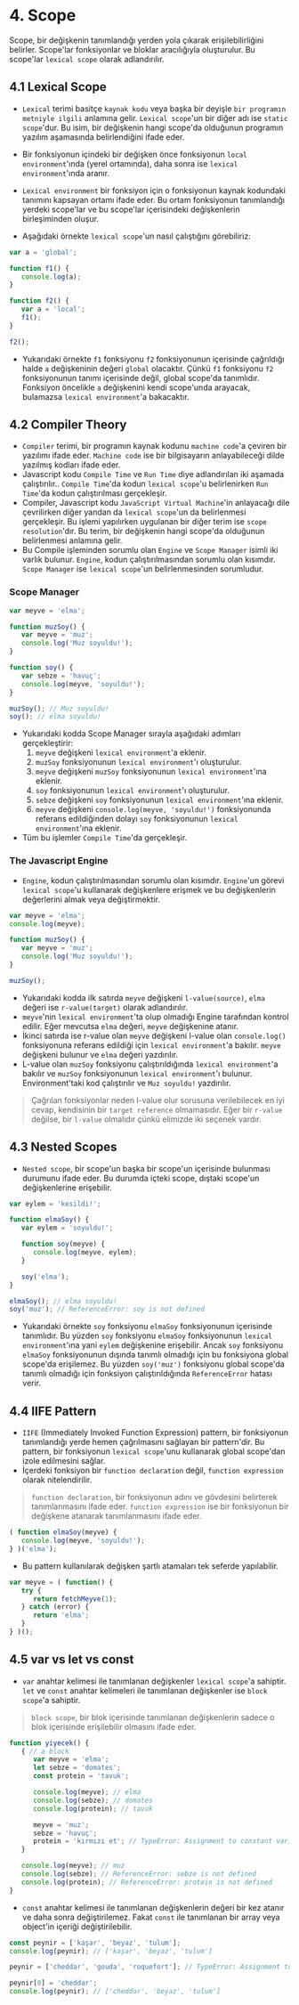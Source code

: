 # 4. Scope

Scope, bir değişkenin tanımlandığı yerden yola çıkarak erişilebilirliğini belirler. Scope'lar fonksiyonlar ve bloklar aracılığıyla oluşturulur. Bu scope'lar `lexical scope` olarak adlandırılır.

## 4.1 Lexical Scope

- `Lexical` terimi basitçe `kaynak kodu` veya başka bir deyişle `bir programın metniyle ilgili` anlamına gelir. `Lexical scope`'un bir diğer adı ise `static scope`'dur. Bu isim, bir değişkenin hangi scope'da olduğunun programın yazılım aşamasında belirlendiğini ifade eder.

- Bir fonksiyonun içindeki bir değişken önce fonksiyonun `local environment`'ında (yerel ortamında), daha sonra ise `lexical environment`'ında aranır.

- `Lexical environment` bir fonksiyon için o fonksiyonun kaynak kodundaki tanımını kapsayan ortamı ifade eder. Bu ortam fonksiyonun tanımlandığı yerdeki scope'lar ve bu scope'lar içerisindeki değişkenlerin birleşiminden oluşur.

- Aşağıdaki örnekte `lexical scope`'un nasıl çalıştığını görebiliriz:

```javascript
var a = 'global';

function f1() {
   console.log(a);
}

function f2() {
   var a = 'local';
   f1();
}

f2();
```

- Yukarıdaki örnekte `f1` fonksiyonu `f2` fonksiyonunun içerisinde çağrıldığı halde `a` değişkeninin değeri `global` olacaktır. Çünkü `f1` fonksiyonu `f2` fonksiyonunun tanımı içerisinde değil, global scope'da tanımlıdır. Fonksiyon öncelikle `a` değişkenini kendi scope'unda arayacak, bulamazsa `lexical environment`'a bakacaktır.

## 4.2 Compiler Theory

- `Compiler` terimi, bir programın kaynak kodunu `machine code`'a çeviren bir yazılımı ifade eder. `Machine code` ise bir bilgisayarın anlayabileceği dilde yazılmış kodları ifade eder.
- Javascript kodu `Compile Time` ve `Run Time` diye adlandırılan iki aşamada çalıştırılır.. `Compile Time`'da kodun `lexical scope`'u belirlenirken `Run Time`'da kodun çalıştırılması gerçekleşir.
- Compiler, Javascript kodu `JavaScript Virtual Machine`'in anlayacağı dile çevrilirken diğer yandan da `lexical scope`'un da belirlenmesi gerçekleşir. Bu işlemi yapılırken uygulanan bir diğer terim ise `scope resolution`'dır. Bu terim, bir değişkenin hangi scope'da olduğunun belirlenmesi anlamına gelir.
- Bu Compile işleminden sorumlu olan `Engine` ve `Scope Manager` isimli iki varlık bulunur. `Engine`, kodun çalıştırılmasından sorumlu olan kısımdır. `Scope Manager` ise `lexical scope`'un belirlenmesinden sorumludur.

### Scope Manager

```javascript
var meyve = 'elma';

function muzSoy() {
   var meyve = 'muz';
   console.log('Muz soyuldu!');
}

function soy() {
   var sebze = 'havuç';
   console.log(meyve, 'soyuldu!');
}

muzSoy(); // Muz soyuldu!
soy(); // elma soyuldu!
```

- Yukarıdaki kodda Scope Manager sırayla aşağıdaki adımları gerçekleştirir:
  1. `meyve` değişkeni `lexical environment`'a eklenir.
  2. `muzSoy` fonksiyonunun `lexical environment`'ı oluşturulur.
  3. `meyve` değişkeni `muzSoy` fonksiyonunun `lexical environment`'ına eklenir.
  4. `soy` fonksiyonunun `lexical environment`'ı oluşturulur.
  5. `sebze` değişkeni `soy` fonksiyonunun `lexical environment`'ına eklenir.
  6. `meyve` değişkeni `console.log(meyve, 'soyuldu!')` fonksiyonunda referans edildiğinden dolayı `soy` fonksiyonunun `lexical environment`'ına eklenir.
- Tüm bu işlemler `Compile Time`'da gerçekleşir.

### The Javascript Engine

- `Engine`, kodun çalıştırılmasından sorumlu olan kısımdır. `Engine`'un görevi `lexical scope`'u kullanarak değişkenlere erişmek ve bu değişkenlerin değerlerini almak veya değiştirmektir.

```javascript
var meyve = 'elma';
console.log(meyve);

function muzSoy() {
   var meyve = 'muz';
   console.log('Muz soyuldu!');
}

muzSoy();
```

- Yukarıdaki kodda ilk satırda `meyve` değişkeni `l-value(source)`, `elma` değeri ise `r-value(target)` olarak adlandırılır.
- `meyve`'nin `lexical environment`'ta olup olmadığı Engine tarafından kontrol edilir. Eğer mevcutsa `elma` değeri, `meyve` değişkenine atanır.
- İkinci satırda ise r-value olan `meyve` değişkeni l-value olan `console.log()` fonksiyonuna referans edildiği için `lexical environment`'a bakılır. `meyve` değişkeni bulunur ve `elma` değeri yazdırılır.
- L-value olan `muzSoy` fonksiyonu çalıştırıldığında `lexical environment`'a bakılır ve `muzSoy` fonksiyonunun `lexical environment`'ı bulunur. Environment'taki kod çalıştırılır ve `Muz soyuldu!` yazdırılır.

> Çağrılan fonksiyonlar neden l-value olur sorusuna verilebilecek en iyi cevap, kendisinin bir `target reference` olmamasıdır. Eğer bir `r-value` değilse, bir `l-value` olmalıdır çünkü elimizde iki seçenek vardır.

## 4.3 Nested Scopes

- `Nested scope`, bir scope'un başka bir scope'un içerisinde bulunması durumunu ifade eder. Bu durumda içteki scope, dıştaki scope'un değişkenlerine erişebilir.

```javascript
var eylem = 'kesildi!';

function elmaSoy() {
   var eylem = 'soyuldu!';

   function soy(meyve) {
      console.log(meyve, eylem);
   }

   soy('elma');
}

elmaSoy(); // elma soyuldu!
soy('muz'); // ReferenceError: soy is not defined
```

- Yukarıdaki örnekte `soy` fonksiyonu `elmaSoy` fonksiyonunun içerisinde tanımlıdır. Bu yüzden `soy` fonksiyonu `elmaSoy` fonksiyonunun `lexical environment`'ına yani `eylem` değişkenine erişebilir. Ancak `soy` fonksiyonu `elmaSoy` fonksiyonunun dışında tanımlı olmadığı için bu fonksiyona global scope'da erişilemez. Bu yüzden `soy('muz')` fonksiyonu global scope'da tanımlı olmadığı için fonksiyon çalıştırıldığında `ReferenceError` hatası verir.

## 4.4 IIFE Pattern

- `IIFE` (Immediately Invoked Function Expression) pattern, bir fonksiyonun tanımlandığı yerde hemen çağrılmasını sağlayan bir pattern'dir. Bu pattern, bir fonksiyonun `lexical scope`'unu kullanarak global scope'dan izole edilmesini sağlar.
- İçerdeki fonksiyon bir `function declaration` değil, `function expression` olarak nitelendirilir.

> `function declaration`, bir fonksiyonun adını ve gövdesini belirterek tanımlanmasını ifade eder. `function expression` ise bir fonksiyonun bir değişkene atanarak tanımlanmasını ifade eder.

```javascript
( function elmaSoy(meyve) {
   console.log(meyve, 'soyuldu!');
} )('elma');
```

- Bu pattern kullanılarak değişken şartlı atamaları tek seferde yapılabilir.

```javascript
var meyve = ( function() {
   try {
      return fetchMeyve(1);
   } catch (error) {
      return 'elma';
   }
} )();
```

## 4.5 var vs let vs const

- `var` anahtar kelimesi ile tanımlanan değişkenler `lexical scope`'a sahiptir. `let` ve `const` anahtar kelimeleri ile tanımlanan değişkenler ise `block scope`'a sahiptir.

> `block scope`, bir blok içerisinde tanımlanan değişkenlerin sadece o blok içerisinde erişilebilir olmasını ifade eder.

```javascript
function yiyecek() {
   { // a block
      var meyve = 'elma';
      let sebze = 'domates';
      const protein = 'tavuk';

      console.log(meyve); // elma
      console.log(sebze); // domates
      console.log(protein); // tavuk

      meyve = 'muz';
      sebze = 'havuç';
      protein = 'kırmızı et'; // TypeError: Assignment to constant variable.
   }

   console.log(meyve); // muz
   console.log(sebze); // ReferenceError: sebze is not defined
   console.log(protein); // ReferenceError: protein is not defined
}
```

- `const` anahtar kelimesi ile tanımlanan değişkenlerin değeri bir kez atanır ve daha sonra değiştirilemez. Fakat `const` ile tanımlanan bir array veya object'in içeriği değiştirilebilir.

```javascript
const peynir = ['kaşar', 'beyaz', 'tulum'];
console.log(peynir); // ['kaşar', 'beyaz', 'tulum']

peynir = ['cheddar', 'gouda', 'roquefort']; // TypeError: Assignment to constant variable.

peynir[0] = 'cheddar';
console.log(peynir); // ['cheddar', 'beyaz', 'tulum']
```
